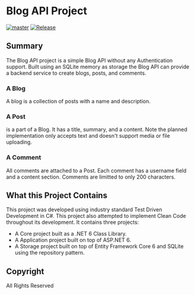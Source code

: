 # Blog API Project
[![master](https://github.com/Jackw2As/BlogApi-Project/actions/workflows/master.yml/badge.svg)](https://github.com/Jackw2As/BlogApi-Project/actions/workflows/master.yml)
[![Release](https://github.com/Jackw2As/BlogApi-Project/actions/workflows/Release.yml/badge.svg)](https://github.com/Jackw2As/BlogApi-Project/actions/workflows/Release.yml)

## Summary
The Blog API project is a simple Blog API without any Authentication support. Built using an SQLite memory as storage the Blog API can provide a backend service to create blogs, posts, and comments.
### A Blog
A blog is a collection of posts with a name and description.
### A Post
is a part of a Blog. It has a title, summary, and a content. Note the planned implementation only accepts text and doesn't support media or file uploading.
### A Comment 
All comments are attached to a Post. Each comment has a username field and a content section. Comments are limitted to only 200 characters. 
## What this Project Contains
This project was developed using industry standard Test Driven Development in C#. This project also attempted to implement Clean Code throughout its development.
It contains three projects:
* A Core project built as a .NET 6 Class Library. 
* A Application project built on top of ASP.NET 6.
* A Storage project built on top of Entity Framework Core 6 and SQLite using the repository pattern.
## Copyright
All Rights Reserved
